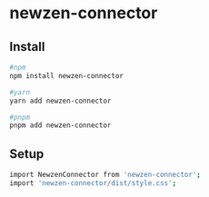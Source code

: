# newzen-connector

## Install
```sh
#npm
npm install newzen-connector

#yarn
yarn add newzen-connector

#pnpm
pnpm add newzen-connector
```

## Setup
```sh
import NewzenConnector from 'newzen-connector';
import 'newzen-connector/dist/style.css';
```